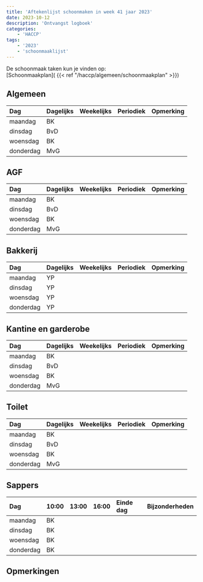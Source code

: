 ```yaml
---
title: 'Aftekenlijst schoonmaken in week 41 jaar 2023'
date: 2023-10-12
description: 'Ontvangst logboek'
categories:
    - 'HACCP'
tags:
    - '2023'
    - 'schoonmaaklijst'
---
```

De schoonmaak taken kun je vinden op:  
[Schoonmaakplan]( {{< ref "/haccp/algemeen/schoonmaakplan" >}})

## Algemeen 
| Dag | Dagelijks | Weekelijks | Periodiek | Opmerking |
|:---|:---|:---|:---|:---|
| maandag | BK | | | |
| dinsdag | BvD | | | |
| woensdag | BK | | | |
| donderdag | MvG | | | |

## AGF
| Dag | Dagelijks | Weekelijks | Periodiek | Opmerking |
|:---|:---|:---|:---|:---|
| maandag | BK | | | |
| dinsdag | BvD | | | |
| woensdag | BK | | | |
| donderdag | MvG | | | |

## Bakkerij
| Dag | Dagelijks | Weekelijks | Periodiek | Opmerking |
|:---|:---|:---|:---|:---|
| maandag | YP | | | |
| dinsdag | YP | | | |
| woensdag | YP | | | |
| donderdag | YP | | | |

## Kantine en garderobe
| Dag | Dagelijks | Weekelijks | Periodiek | Opmerking |
|:---|:---|:---|:---|:---|
| maandag | BK | | | |
| dinsdag | BvD | | | |
| woensdag | BK | | | |
| donderdag | MvG | | | |

## Toilet
| Dag | Dagelijks | Weekelijks | Periodiek | Opmerking |
|:---|:---|:---|:---|:---|
| maandag | BK | | | |
| dinsdag | BvD | | | |
| woensdag | BK | | | |
| donderdag | MvG | | | |

## Sappers
| Dag | 10:00 | 13:00 | 16:00 | Einde dag | Bijzonderheden |
|:---|:---|:---|:---|:---|:---|
| maandag | BK | | | |
| dinsdag | BK | | | |
| woensdag | BK | | | |
| donderdag | BK | | | |

## Opmerkingen


